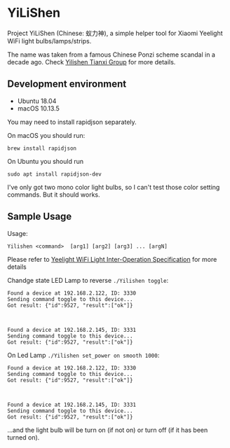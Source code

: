 # YiLiShen

Project YiLiShen (Chinese: 蚁力神), a simple helper tool for Xiaomi Yeelight WiFi light bulbs/lamps/strips.

The name was taken from a famous Chinese Ponzi scheme scandal in a decade ago. Check [Yilishen Tianxi Group](https://en.wikipedia.org/wiki/Yilishen_Tianxi_Group) for more details.


## Development environment

- Ubuntu 18.04
- macOS 10.13.5

You may need to install rapidjson separately.

On macOS you should run: 

```
brew install rapidjson
```

On Ubuntu you should run

```
sudo apt install rapidjson-dev
```

I've only got two mono color light bulbs, so I can't test those color setting commands. But it should works.

## Sample Usage

Usage:

```
Yilishen <command>  [arg1] [arg2] [arg3] ... [argN]
```

Please refer to [Yeelight WiFi Light Inter-Operation Specification](https://www.yeelight.com/download/Yeelight_Inter-Operation_Spec.pdf) for more details

Chandge state LED Lamp to reverse `./Yilishen toggle`:

```
Found a device at 192.168.2.122, ID: 3330
Sending command toggle to this device...
Got result: {"id":9527, "result":["ok"]}



Found a device at 192.168.2.145, ID: 3331
Sending command toggle to this device...
Got result: {"id":9527, "result":["ok"]}
```

On Led Lamp `./Yilishen set_power on smooth 1000`:

```
Found a device at 192.168.2.122, ID: 3330
Sending command toggle to this device...
Got result: {"id":9527, "result":["ok"]}



Found a device at 192.168.2.145, ID: 3331
Sending command toggle to this device...
Got result: {"id":9527, "result":["ok"]}
```


...and the light bulb will be turn on (if not on) or turn off (if it has been turned on).